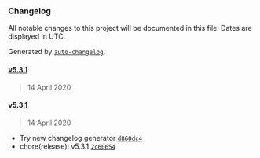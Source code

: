 ### Changelog

All notable changes to this project will be documented in this file. Dates are displayed in UTC.

Generated by [`auto-changelog`](https://github.com/CookPete/auto-changelog).

#### [v5.3.1](https://github.com/phandcock/grampsview/compare/v5.3.1...v5.3.1)

> 14 April 2020

#### v5.3.1

> 14 April 2020

- Try new changelog generator [`d860dc4`](https://github.com/phandcock/grampsview/commit/d860dc487a6638b5a8fce565f391ec4d36268662)
- chore(release): v5.3.1 [`2c60654`](https://github.com/phandcock/grampsview/commit/2c60654964e4f7134aeed13e88141279c0974297)
